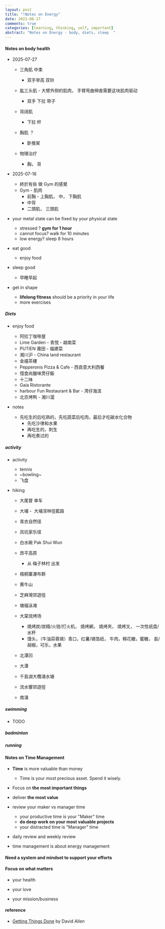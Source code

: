 ```yaml
---
layout: post
title: "!Notes on Energy"
date: 2022-06-17
comments: true
categories: [learning, thinking, self, important]
abstract: "Notes on Energy - body, diets, sleep  "
---
```


#### Notes on body health

-   2025-07-27

    -   三角肌 中束
        -   双手举高 双铃
    -   肱三头肌 - 大臂外侧的肌肉， 手臂弯曲伸直需要这块肌肉驱动

        -   双手 下拉 带子

    -   背阔肌

        -   下拉 杆

    -   胸肌 ？

        -   卧推架

    -   物理治疗
        -   胸， 背

-   2025-07-16

    -   終於有些 做 Gym 的感覺
    -   Gym - 肌肉
        -   前胸 - 上胸肌， 中， 下胸肌
        -   中背
        -   二頭肌， 三頭肌

-   your metal state can be fixed by your physical state

    -   stressed ? **gym for 1 hour**
    -   cannot focus? walk for 10 minutes
    -   low energy? sleep 8 hours

-   eat good

    -   enjoy food

-   sleep good

    -   早睡早起

-   get in shape
    -   **lifelong fitness** should be a priority in your life
    -   more exercises

##### Diets

-   enjoy food

    -   阿拉丁咖啡屋
    -   Lime Garden - 青悅 - 越南菜
    -   PUTIEN 莆田 - 福建菜
    -   湘川沪 - China land restaurant
    -   金禧茶樓
    -   Pepperonis Pizza & Cafe - 西貢意大利西餐
    -   憶食尚臘味煲仔飯
    -   十二味
    -   Gaia Ristorante
    -   harbour Fun Restaurant & Bar - 湾仔海滨
    -   北京烤鸭 - 湘川滬

-   notes
    -   先吃生的后吃熟的，先吃蔬菜后吃肉，最后才吃碳水化合物
        -   先吃沙律和水果
        -   再吃生的，刺生
        -   再吃煮过的

##### activity

-   activity
    -   tennis
    -   ~bowling~
    -   飞盘
-   hiking

    -   大尾督 单车
    -   大埔 -  大埔滘林徑藍路
    -   青衣自然径
    -   凤坑家乐径
    -   白水碗 Pak Shui Wun
    -   昂平高原
        -   从 梅子林村 出发
    -   梧桐寨瀑布群
    -   黄牛山
    -   芝麻灣郊遊徑
    -   塘福泳滩
    -   大棠烧烤场

        -   燒烤炭/炭精/火钳/打火机， 燒烤網， 燒烤夾， 燒烤叉， 一次性纸盘/水杯
        -   馒头，（牛油蒜蓉燒）青口，红薯/锡箔纸， 牛肉，棉花糖，蜜糖， 盐/胡椒，可乐，水果

    -   北潭凹
    -   大潭
    -   千島湖大欖涌水塘
    -   流水響郊遊徑
    -   南涌

##### swimming

-   TODO

##### badminton

##### running

#### Notes on Time Management

-   **Time** is more valuable than money

    -   Time is your most precious asset. Spend it wisely.

-   Focus on **the most important things**

-   deliver **the most value**

-   review your maker vs manager time

    -   your productive time is your "Maker" time
    -   **do deep work on your most valuable projects**
    -   your distracted time is "Manager" time

-   daily review and weekly review

-   time management is about energy management

#### Need a system and mindset to support your efforts

#### Focus on what matters

-   your health

-   your love

-   your mission/business

#### reference

-   [Getting Things Done](https://book.douban.com/subject/1316569/) by David Allen
